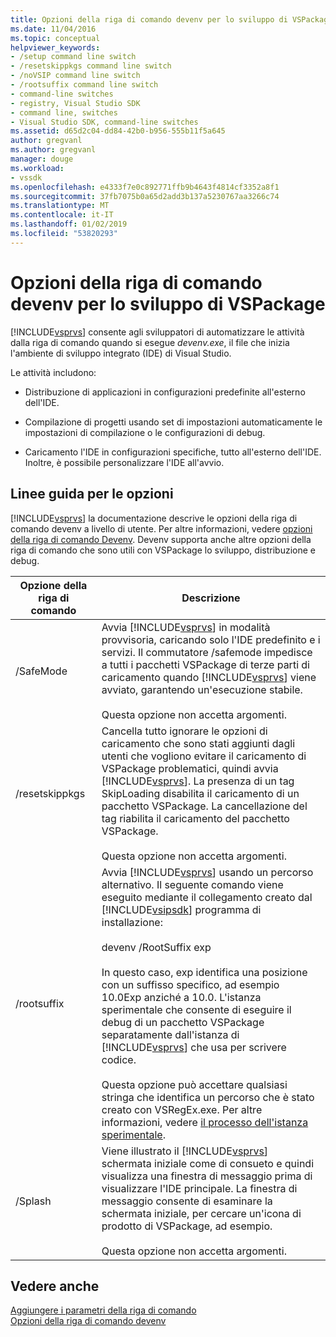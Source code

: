 ```yaml
---
title: Opzioni della riga di comando devenv per lo sviluppo di VSPackage | Microsoft Docs
ms.date: 11/04/2016
ms.topic: conceptual
helpviewer_keywords:
- /setup command line switch
- /resetskippkgs command line switch
- /noVSIP command line switch
- /rootsuffix command line switch
- command-line switches
- registry, Visual Studio SDK
- command line, switches
- Visual Studio SDK, command-line switches
ms.assetid: d65d2c04-dd84-42b0-b956-555b11f5a645
author: gregvanl
ms.author: gregvanl
manager: douge
ms.workload:
- vssdk
ms.openlocfilehash: e4333f7e0c892771ffb9b4643f4814cf3352a8f1
ms.sourcegitcommit: 37fb7075b0a65d2add3b137a5230767aa3266c74
ms.translationtype: MT
ms.contentlocale: it-IT
ms.lasthandoff: 01/02/2019
ms.locfileid: "53820293"
---
```

# <a name="devenv-command-line-switches-for-vspackage-development"></a>Opzioni della riga di comando devenv per lo sviluppo di VSPackage
[!INCLUDE[vsprvs](../code-quality/includes/vsprvs_md.md)] consente agli sviluppatori di automatizzare le attività dalla riga di comando quando si esegue *devenv.exe*, il file che inizia l'ambiente di sviluppo integrato (IDE) di Visual Studio.  

 Le attività includono:  

-   Distribuzione di applicazioni in configurazioni predefinite all'esterno dell'IDE.  

-   Compilazione di progetti usando set di impostazioni automaticamente le impostazioni di compilazione o le configurazioni di debug.  

-   Caricamento l'IDE in configurazioni specifiche, tutto all'esterno dell'IDE. Inoltre, è possibile personalizzare l'IDE all'avvio.  

## <a name="guidelines-for-switches"></a>Linee guida per le opzioni  
 [!INCLUDE[vsprvs](../code-quality/includes/vsprvs_md.md)] la documentazione descrive le opzioni della riga di comando devenv a livello di utente. Per altre informazioni, vedere [opzioni della riga di comando Devenv](../ide/reference/devenv-command-line-switches.md). Devenv supporta anche altre opzioni della riga di comando che sono utili con VSPackage lo sviluppo, distribuzione e debug.  


| Opzione della riga di comando | Descrizione |
|---------------------| - |
| /SafeMode | Avvia [!INCLUDE[vsprvs](../code-quality/includes/vsprvs_md.md)] in modalità provvisoria, caricando solo l'IDE predefinito e i servizi. Il commutatore /safemode impedisce a tutti i pacchetti VSPackage di terze parti di caricamento quando [!INCLUDE[vsprvs](../code-quality/includes/vsprvs_md.md)] viene avviato, garantendo un'esecuzione stabile.<br /><br /> Questa opzione non accetta argomenti. |
| /resetskippkgs | Cancella tutto ignorare le opzioni di caricamento che sono stati aggiunti dagli utenti che vogliono evitare il caricamento di VSPackage problematici, quindi avvia [!INCLUDE[vsprvs](../code-quality/includes/vsprvs_md.md)]. La presenza di un tag SkipLoading disabilita il caricamento di un pacchetto VSPackage. La cancellazione del tag riabilita il caricamento del pacchetto VSPackage.<br /><br /> Questa opzione non accetta argomenti. |
| /rootsuffix | Avvia [!INCLUDE[vsprvs](../code-quality/includes/vsprvs_md.md)] usando un percorso alternativo. Il seguente comando viene eseguito mediante il collegamento creato dal [!INCLUDE[vsipsdk](../extensibility/includes/vsipsdk_md.md)] programma di installazione:<br /><br /> devenv /RootSuffix exp<br /><br /> In questo caso, exp identifica una posizione con un suffisso specifico, ad esempio 10.0Exp anziché a 10.0. L'istanza sperimentale che consente di eseguire il debug di un pacchetto VSPackage separatamente dall'istanza di [!INCLUDE[vsprvs](../code-quality/includes/vsprvs_md.md)] che usa per scrivere codice.<br /><br /> Questa opzione può accettare qualsiasi stringa che identifica un percorso che è stato creato con VSRegEx.exe. Per altre informazioni, vedere [il processo dell'istanza sperimentale](../extensibility/the-experimental-instance.md). |
| /Splash | Viene illustrato il [!INCLUDE[vsprvs](../code-quality/includes/vsprvs_md.md)] schermata iniziale come di consueto e quindi visualizza una finestra di messaggio prima di visualizzare l'IDE principale. La finestra di messaggio consente di esaminare la schermata iniziale, per cercare un'icona di prodotto di VSPackage, ad esempio.<br /><br /> Questa opzione non accetta argomenti. |

## <a name="see-also"></a>Vedere anche  
 [Aggiungere i parametri della riga di comando](../extensibility/adding-command-line-switches.md)   
 [Opzioni della riga di comando devenv](../ide/reference/devenv-command-line-switches.md)